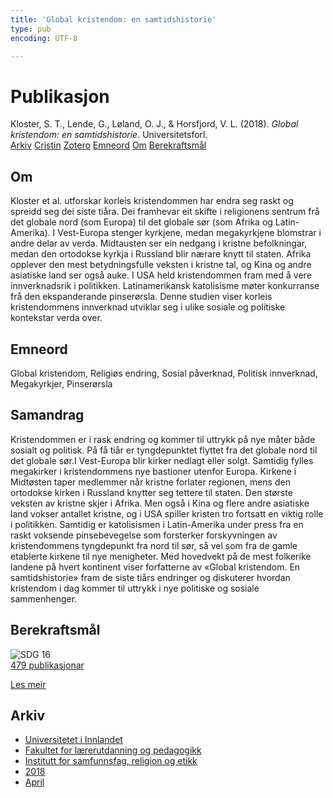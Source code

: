 ```yaml
---
title: 'Global kristendom: en samtidshistorie'
type: pub
encoding: UTF-8

---
```

<h1>Publikasjon</h1>
<article id="csl-bib-container-RX5E9IZY" class="csl-bib-container">
  <div class="csl-bib-body"> <div class="csl-entry">Kloster, S. T., Lende, G., Løland, O. J., &#38; Horsfjord, V. L. (2018). <i>Global kristendom: en samtidshistorie</i>. Universitetsforl.</div> </div>
  <div class="csl-bib-buttons">
    <a href="#taxonomy-article-RX5E9IZY" alt="archive" class="csl-bib-button">Arkiv</a>
    <a href="https://app.cristin.no/results/show.jsf?id=1582614" alt="Cristin" class="csl-bib-button">Cristin</a>
    <a href="http://zotero.org/groups/5881554/items/RX5E9IZY" alt="Zotero" class="csl-bib-button">Zotero</a>
    <a href="#keywords-article-RX5E9IZY" alt="keywords" class="csl-bib-button">Emneord</a>
    <a href="#about-article-RX5E9IZY" alt="about_pub" class="csl-bib-button">Om</a>
    <a href="#sdg-article-RX5E9IZY" alt="sdg" class="csl-bib-button">Berekraftsmål</a>
  </div>
  <div id="csl-bib-meta-container-RX5E9IZY"></div>
</article>
<div id="csl-bib-meta-RX5E9IZY" class="csl-bib-meta">
  <article id="about-article-RX5E9IZY" class="about_pub-article">
    <h1>Om</h1>
    Kloster et al. utforskar korleis kristendommen har endra seg raskt og spreidd seg dei siste tiåra. Dei framhevar eit skifte i religionens sentrum frå det globale nord (som Europa) til det globale sør (som Afrika og Latin-Amerika). I Vest-Europa stenger kyrkjene, medan megakyrkjene blomstrar i andre delar av verda. Midtausten ser ein nedgang i kristne befolkningar, medan den ortodokse kyrkja i Russland blir nærare knytt til staten. Afrika opplever den mest betydningsfulle veksten i kristne tal, og Kina og andre asiatiske land ser også auke. I USA held kristendommen fram med å vere innverknadsrik i politikken. Latinamerikansk katolisisme møter konkurranse frå den ekspanderande pinserørsla. Denne studien viser korleis kristendommens innverknad utviklar seg i ulike sosiale og politiske kontekstar verda over.
  </article>
  <article id="keywords-article-RX5E9IZY" class="keywords-article">
    <h1>Emneord</h1>
    Global kristendom, Religiøs endring, Sosial påverknad, Politisk innverknad, Megakyrkjer, Pinserørsla
  </article>
  <article id="abstract-article-RX5E9IZY" class="abstract-article">
    <h1>Samandrag</h1>
    Kristendommen er i rask endring og kommer til uttrykk på nye måter både sosialt og politisk. På få tiår er tyngdepunktet flyttet fra det globale nord til det globale sør.I Vest-Europa blir kirker nedlagt eller solgt. Samtidig fylles megakirker i kristendommens nye bastioner utenfor Europa. Kirkene i Midtøsten taper medlemmer når kristne forlater regionen, mens den ortodokse kirken i Russland knytter seg tettere til staten. Den største veksten av kristne skjer i Afrika. Men også i Kina og flere andre asiatiske land vokser antallet kristne, og i USA spiller kristen tro fortsatt en viktig rolle i politikken. Samtidig er katolisismen i Latin-Amerika under press fra en raskt voksende pinsebevegelse som forsterker forskyvningen av kristendommens tyngdepunkt fra nord til sør, så vel som fra de gamle etablerte kirkene til nye menigheter. Med hovedvekt på de mest folkerike landene på hvert kontinent viser forfatterne av «Global kristendom. En samtidshistorie» fram de siste tiårs endringer og diskuterer hvordan kristendom i dag kommer til uttrykk i nye politiske og sosiale sammenhenger.
  </article>
  <article id="sdg-article-RX5E9IZY" class="sdg-article">
    <h1>Berekraftsmål</h1>
    <div class="sdg-container"><div id="sdg16" class="sdg">
        <img src="{{< params subfolder >}}images/sdg/sdg16_nn.png" class="image" alt="SDG 16">
        <div class="sdg-overlay">
          <a href="{{< params subfolder >}}nn/archive/?sdg=16#archive" class="sdg-publication-count"><span>479</span> publikasjonar</a>
          <p><a href="https://fn.no/om-fn/fns-baerekraftsmaal/fred-rettferdighet-og-velfungerende-institusjoner?lang=nno-NO" class="sdg-read-more">Les meir</a></p>
        </div>
      </div></div>
  </article>
  <article id="taxonomy-article-RX5E9IZY" class="taxonomy-article">
    <h1>Arkiv</h1>
    <ul>
      <li><a href="{{< params subfolder >}}nn/archive/?key=3DCRN523">Universitetet i Innlandet</a></li>
      <li><a href="{{< params subfolder >}}nn/archive/?key=WYNZA47F">Fakultet for lærerutdanning og pedagogikk</a></li>
      <li><a href="{{< params subfolder >}}nn/archive/?key=XY7UYWKQ">Institutt for samfunnsfag, religion og etikk</a></li>
      <li><a href="{{< params subfolder >}}nn/archive/?key=9MEWKPK8">2018</a></li>
      <li><a href="{{< params subfolder >}}nn/archive/?key=YE2HQAJ8">April</a></li>
    </ul>
  </article>
</div>
